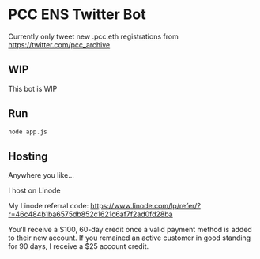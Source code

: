 # PCC ENS Twitter Bot

Currently only tweet new .pcc.eth registrations from https://twitter.com/pcc_archive

## WIP

This bot is WIP

## Run

```bash
node app.js
```

## Hosting

Anywhere you like...

I host on Linode

My Linode referral code: https://www.linode.com/lp/refer/?r=46c484b1ba6575db852c1621c6af7f2ad0fd28ba

You’ll receive a $100, 60-day credit once a valid payment method is added to their new account. If you remained an active customer in good standing for 90 days, I receive a $25 account credit.
